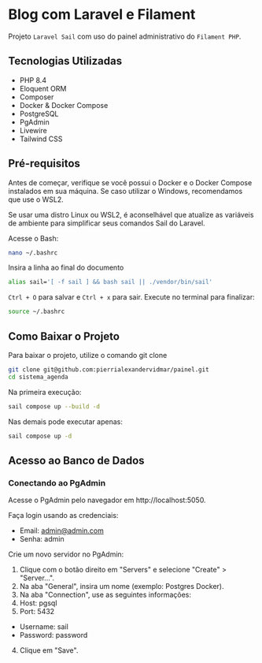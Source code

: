 # Blog com Laravel e Filament

Projeto `Laravel Sail` com uso do painel administrativo do `Filament PHP`.

## Tecnologias Utilizadas

- PHP 8.4
- Eloquent ORM
- Composer
- Docker & Docker Compose
- PostgreSQL
- PgAdmin
- Livewire
- Tailwind CSS

## Pré-requisitos

Antes de começar, verifique se você possui o Docker e o Docker Compose instalados em sua máquina.
Se caso utilizar o Windows, recomendamos que use o WSL2.

Se usar uma distro Linux ou WSL2, é aconselhável que atualize as variáveis de ambiente para simplificar seus comandos Sail do Laravel.

Acesse o Bash:
```bash
nano ~/.bashrc
```
Insira a linha ao final do documento
```bash
alias sail='[ -f sail ] && bash sail || ./vendor/bin/sail'
```
`Ctrl + O` para salvar e `Ctrl + x` para sair.
Execute no terminal para finalizar:
```bash
source ~/.bashrc
```

## Como Baixar o Projeto

Para baixar o projeto, utilize o comando git clone

```bash
git clone git@github.com:pierrialexandervidmar/painel.git
cd sistema_agenda
```

Na primeira execução:

```bash
sail compose up --build -d
```

Nas demais pode executar apenas:

```bash
sail compose up -d
```

## Acesso ao Banco de Dados

### Conectando ao PgAdmin

Acesse o PgAdmin pelo navegador em http://localhost:5050.

Faça login usando as credenciais:

- Email: admin@admin.com
- Senha: admin


Crie um novo servidor no PgAdmin:

1. Clique com o botão direito em "Servers" e selecione "Create" > "Server...".
2. Na aba "General", insira um nome (exemplo: Postgres Docker).
3. Na aba "Connection", use as seguintes informações:
4. Host: pgsql
5. Port: 5432
- Username: sail
- Password: password
4. Clique em "Save".

